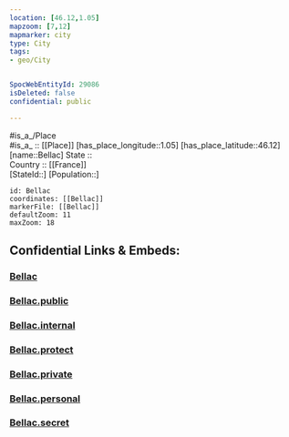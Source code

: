 ```yaml
---
location: [46.12,1.05] 
mapzoom: [7,12] 
mapmarker: city 
type: City
tags:
- geo/City


SpocWebEntityId: 29086
isDeleted: false
confidential: public

---
```

#is_a_/Place  
#is_a_ :: [[Place]] 
[has_place_longitude::1.05] 
[has_place_latitude::46.12] 
[name::Bellac] 
State ::  
Country :: [[France]]  
[StateId::] 
[Population::] 



```leaflet
id: Bellac
coordinates: [[Bellac]] 
markerFile: [[Bellac]] 
defaultZoom: 11 
maxZoom: 18
```


## Confidential Links & Embeds: 

### [Bellac](/_Standards/Earth/Continent/Europe/Europe~West/France/regions~France/Nouvelle-Aquitaine/departments~Aquitaine/Haute-Vienne/communes~Haute-Vienne/Bellac/cities~Bellac/Bellac.md) 

### [Bellac.public](/_public/Earth/Continent/Europe/Europe~West/France/regions~France/Nouvelle-Aquitaine/departments~Aquitaine/Haute-Vienne/communes~Haute-Vienne/Bellac/cities~Bellac/Bellac.public.md) 

### [Bellac.internal](/_internal/Earth/Continent/Europe/Europe~West/France/regions~France/Nouvelle-Aquitaine/departments~Aquitaine/Haute-Vienne/communes~Haute-Vienne/Bellac/cities~Bellac/Bellac.internal.md) 

### [Bellac.protect](/_protect/Earth/Continent/Europe/Europe~West/France/regions~France/Nouvelle-Aquitaine/departments~Aquitaine/Haute-Vienne/communes~Haute-Vienne/Bellac/cities~Bellac/Bellac.protect.md) 

### [Bellac.private](/_private/Earth/Continent/Europe/Europe~West/France/regions~France/Nouvelle-Aquitaine/departments~Aquitaine/Haute-Vienne/communes~Haute-Vienne/Bellac/cities~Bellac/Bellac.private.md) 

### [Bellac.personal](/_personal/Earth/Continent/Europe/Europe~West/France/regions~France/Nouvelle-Aquitaine/departments~Aquitaine/Haute-Vienne/communes~Haute-Vienne/Bellac/cities~Bellac/Bellac.personal.md) 

### [Bellac.secret](/_secret/Earth/Continent/Europe/Europe~West/France/regions~France/Nouvelle-Aquitaine/departments~Aquitaine/Haute-Vienne/communes~Haute-Vienne/Bellac/cities~Bellac/Bellac.secret.md)

